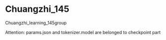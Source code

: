 # Chuangzhi_145
Chuangzhi_learning_145group

Attention: params.json and tokenizer.model are belonged to checkpoint part
